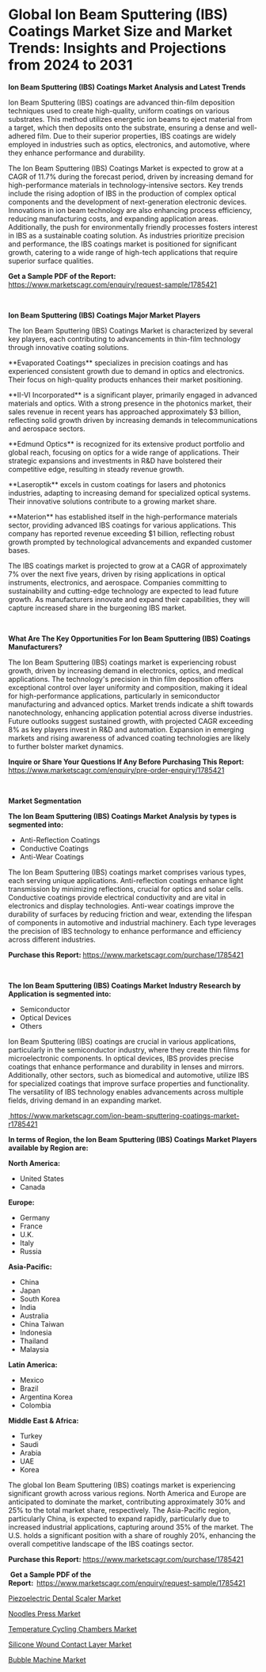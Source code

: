 <p><h1>Global Ion Beam Sputtering (IBS) Coatings Market Size and Market Trends: Insights and Projections from 2024 to 2031</h1></p><p><strong>Ion Beam Sputtering (IBS) Coatings Market Analysis and Latest Trends</strong></p>
<p><p>Ion Beam Sputtering (IBS) coatings are advanced thin-film deposition techniques used to create high-quality, uniform coatings on various substrates. This method utilizes energetic ion beams to eject material from a target, which then deposits onto the substrate, ensuring a dense and well-adhered film. Due to their superior properties, IBS coatings are widely employed in industries such as optics, electronics, and automotive, where they enhance performance and durability.</p><p>The Ion Beam Sputtering (IBS) Coatings Market is expected to grow at a CAGR of 11.7% during the forecast period, driven by increasing demand for high-performance materials in technology-intensive sectors. Key trends include the rising adoption of IBS in the production of complex optical components and the development of next-generation electronic devices. Innovations in ion beam technology are also enhancing process efficiency, reducing manufacturing costs, and expanding application areas. Additionally, the push for environmentally friendly processes fosters interest in IBS as a sustainable coating solution. As industries prioritize precision and performance, the IBS coatings market is positioned for significant growth, catering to a wide range of high-tech applications that require superior surface qualities.</p></p>
<p><strong>Get a Sample PDF of the Report:&nbsp;</strong> <a href="https://www.marketscagr.com/enquiry/request-sample/1785421?utm_campaign=1261&utm_medium=2&utm_source=Github&utm_content=ia&utm_term=08102024&utm_id=ion-beam-sputtering-ibs-coatings">https://www.marketscagr.com/enquiry/request-sample/1785421</a></p>
<p>&nbsp;</p>
<p><strong>Ion Beam Sputtering (IBS) Coatings Major Market Players</strong></p>
<p><p>The Ion Beam Sputtering (IBS) Coatings Market is characterized by several key players, each contributing to advancements in thin-film technology through innovative coating solutions. </p><p>**Evaporated Coatings** specializes in precision coatings and has experienced consistent growth due to demand in optics and electronics. Their focus on high-quality products enhances their market positioning.</p><p>**II-VI Incorporated** is a significant player, primarily engaged in advanced materials and optics. With a strong presence in the photonics market, their sales revenue in recent years has approached approximately $3 billion, reflecting solid growth driven by increasing demands in telecommunications and aerospace sectors.</p><p>**Edmund Optics** is recognized for its extensive product portfolio and global reach, focusing on optics for a wide range of applications. Their strategic expansions and investments in R&D have bolstered their competitive edge, resulting in steady revenue growth. </p><p>**Laseroptik** excels in custom coatings for lasers and photonics industries, adapting to increasing demand for specialized optical systems. Their innovative solutions contribute to a growing market share.</p><p>**Materion** has established itself in the high-performance materials sector, providing advanced IBS coatings for various applications. This company has reported revenue exceeding $1 billion, reflecting robust growth prompted by technological advancements and expanded customer bases.</p><p>The IBS coatings market is projected to grow at a CAGR of approximately 7% over the next five years, driven by rising applications in optical instruments, electronics, and aerospace. Companies committing to sustainability and cutting-edge technology are expected to lead future growth. As manufacturers innovate and expand their capabilities, they will capture increased share in the burgeoning IBS market.</p></p>
<p>&nbsp;</p>
<p><strong>What Are The Key Opportunities For Ion Beam Sputtering (IBS) Coatings Manufacturers?</strong></p>
<p><p>The Ion Beam Sputtering (IBS) coatings market is experiencing robust growth, driven by increasing demand in electronics, optics, and medical applications. The technology's precision in thin film deposition offers exceptional control over layer uniformity and composition, making it ideal for high-performance applications, particularly in semiconductor manufacturing and advanced optics. Market trends indicate a shift towards nanotechnology, enhancing application potential across diverse industries. Future outlooks suggest sustained growth, with projected CAGR exceeding 8% as key players invest in R&D and automation. Expansion in emerging markets and rising awareness of advanced coating technologies are likely to further bolster market dynamics.</p></p>
<p><strong>Inquire or Share Your Questions If Any Before Purchasing This Report:</strong> <a href="https://www.marketscagr.com/enquiry/pre-order-enquiry/1785421?utm_campaign=1261&utm_medium=2&utm_source=Github&utm_content=ia&utm_term=08102024&utm_id=ion-beam-sputtering-ibs-coatings">https://www.marketscagr.com/enquiry/pre-order-enquiry/1785421</a></p>
<p>&nbsp;</p>
<p><strong>Market Segmentation</strong></p>
<p><strong>The Ion Beam Sputtering (IBS) Coatings Market Analysis by types is segmented into:</strong></p>
<p><ul><li>Anti-Reflection Coatings</li><li>Conductive Coatings</li><li>Anti-Wear Coatings</li></ul></p>
<p><p>The Ion Beam Sputtering (IBS) coatings market comprises various types, each serving unique applications. Anti-reflection coatings enhance light transmission by minimizing reflections, crucial for optics and solar cells. Conductive coatings provide electrical conductivity and are vital in electronics and display technologies. Anti-wear coatings improve the durability of surfaces by reducing friction and wear, extending the lifespan of components in automotive and industrial machinery. Each type leverages the precision of IBS technology to enhance performance and efficiency across different industries.</p></p>
<p><strong>Purchase this Report:&nbsp;</strong><a href="https://www.marketscagr.com/purchase/1785421?utm_campaign=1261&utm_medium=2&utm_source=Github&utm_content=ia&utm_term=08102024&utm_id=ion-beam-sputtering-ibs-coatings">https://www.marketscagr.com/purchase/1785421</a></p>
<p>&nbsp;</p>
<p><strong>The Ion Beam Sputtering (IBS) Coatings Market Industry Research by Application is segmented into:</strong></p>
<p><ul><li>Semiconductor</li><li>Optical Devices</li><li>Others</li></ul></p>
<p><p>Ion Beam Sputtering (IBS) coatings are crucial in various applications, particularly in the semiconductor industry, where they create thin films for microelectronic components. In optical devices, IBS provides precise coatings that enhance performance and durability in lenses and mirrors. Additionally, other sectors, such as biomedical and automotive, utilize IBS for specialized coatings that improve surface properties and functionality. The versatility of IBS technology enables advancements across multiple fields, driving demand in an expanding market.</p></p>
<p><a href="https://www.marketscagr.com/ion-beam-sputtering-coatings-market-r1785421?utm_campaign=1261&utm_medium=2&utm_source=Github&utm_content=ia&utm_term=08102024&utm_id=ion-beam-sputtering-ibs-coatings">&nbsp;https://www.marketscagr.com/ion-beam-sputtering-coatings-market-r1785421</a></p>
<p><strong>In terms of Region, the Ion Beam Sputtering (IBS) Coatings Market Players available by Region are:</strong></p>
<p>
    <p> <strong> North America: </strong>
        <ul>
            <li>United States</li>
            <li>Canada</li>
        </ul>
        </p> 
    <p> <strong> Europe: </strong>
        <ul>
            <li>Germany</li>
            <li>France</li>
            <li>U.K.</li>
            <li>Italy</li>
            <li>Russia</li>
        </ul>
        </p> 
    <p> <strong> Asia-Pacific: </strong>
        <ul>
            <li>China</li>
            <li>Japan</li>
            <li>South Korea</li>
            <li>India</li>
            <li>Australia</li>
            <li>China Taiwan</li>
            <li>Indonesia</li>
            <li>Thailand</li>
            <li>Malaysia</li>
        </ul>
        </p> 
    <p> <strong> Latin America: </strong>
        <ul>
            <li>Mexico</li>
            <li>Brazil</li>
            <li>Argentina Korea</li>
            <li>Colombia</li>
        </ul>
        </p> 
    <p> <strong> Middle East & Africa: </strong>
        <ul>
            <li>Turkey</li>
            <li>Saudi</li>
            <li>Arabia</li>
            <li>UAE</li>
            <li>Korea</li>
        </ul>
    </p>
    </p>
<p><p>The global Ion Beam Sputtering (IBS) coatings market is experiencing significant growth across various regions. North America and Europe are anticipated to dominate the market, contributing approximately 30% and 25% to the total market share, respectively. The Asia-Pacific region, particularly China, is expected to expand rapidly, particularly due to increased industrial applications, capturing around 35% of the market. The U.S. holds a significant position with a share of roughly 20%, enhancing the overall competitive landscape of the IBS coatings sector.</p></p>
<p><strong>Purchase this Report: </strong><a href="https://www.marketscagr.com/purchase/1785421?utm_campaign=1261&utm_medium=2&utm_source=Github&utm_content=ia&utm_term=08102024&utm_id=ion-beam-sputtering-ibs-coatings">https://www.marketscagr.com/purchase/1785421</a></p>
<p>&nbsp;<strong>Get a Sample PDF of the Report:&nbsp;&nbsp;</strong><a href="https://www.marketscagr.com/enquiry/request-sample/1785421?utm_campaign=1261&utm_medium=2&utm_source=Github&utm_content=ia&utm_term=08102024&utm_id=ion-beam-sputtering-ibs-coatings">https://www.marketscagr.com/enquiry/request-sample/1785421</a></p>
<p><strong></strong></p>
<p><p><a href="https://www.linkedin.com/pulse/piezoelectric-dental-scaler-market-overview-forecast-chgkc?utm_campaign=1261&utm_medium=2&utm_source=Github&utm_content=ia&utm_term=08102024&utm_id=ion-beam-sputtering-ibs-coatings">Piezoelectric Dental Scaler Market</a></p><p><a href="https://www.linkedin.com/pulse/noodles-press-market-essentials-key-players-demand-drivers-roi-xqnyf?utm_campaign=1261&utm_medium=2&utm_source=Github&utm_content=ia&utm_term=08102024&utm_id=ion-beam-sputtering-ibs-coatings">Noodles Press Market</a></p><p><a href="https://www.linkedin.com/pulse/temperature-cycling-chambers-value-chain-analysis-from-raw-materials-vuglf?utm_campaign=1261&utm_medium=2&utm_source=Github&utm_content=ia&utm_term=08102024&utm_id=ion-beam-sputtering-ibs-coatings">Temperature Cycling Chambers Market</a></p><p><a href="https://www.linkedin.com/pulse/silicone-wound-contact-layer-market-industry-landscape-p8e0c?utm_campaign=1261&utm_medium=2&utm_source=Github&utm_content=ia&utm_term=08102024&utm_id=ion-beam-sputtering-ibs-coatings">Silicone Wound Contact Layer Market</a></p><p><a href="https://www.linkedin.com/pulse/bubble-machine-market-share-analysis-growth-trends-forecasts-qmjjf?utm_campaign=1261&utm_medium=2&utm_source=Github&utm_content=ia&utm_term=08102024&utm_id=ion-beam-sputtering-ibs-coatings">Bubble Machine Market</a></p></p>